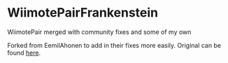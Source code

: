 # WiimotePairFrankenstein

WiimotePair merged with community fixes and some of my own

Forked from EemilAhonen to add in their fixes more easily. Original can be found [here](https://github.com/dolphin-emu/WiimotePair/).
